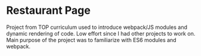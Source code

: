 # Restaurant Page
Project from TOP curriculum used to introduce webpack/JS modules and dynamic rendering of code. Low effort since
I had other projects to work on. Main purpose of the project was to familiarize with ES6 modules and webpack.
